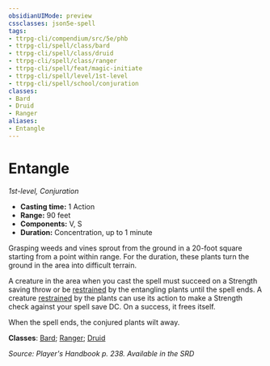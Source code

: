 ```yaml
---
obsidianUIMode: preview
cssclasses: json5e-spell
tags:
- ttrpg-cli/compendium/src/5e/phb
- ttrpg-cli/spell/class/bard
- ttrpg-cli/spell/class/druid
- ttrpg-cli/spell/class/ranger
- ttrpg-cli/spell/feat/magic-initiate
- ttrpg-cli/spell/level/1st-level
- ttrpg-cli/spell/school/conjuration
classes:
- Bard
- Druid
- Ranger
aliases:
- Entangle
---
```

# Entangle
*1st-level, Conjuration*  


- **Casting time:** 1 Action
- **Range:** 90 feet
- **Components:** V, S
- **Duration:** Concentration, up to 1 minute

Grasping weeds and vines sprout from the ground in a 20-foot square starting from a point within range. For the duration, these plants turn the ground in the area into difficult terrain.

A creature in the area when you cast the spell must succeed on a Strength saving throw or be [restrained](/3-Mechanics/CLI/Rules/conditions.md#Restrained) by the entangling plants until the spell ends. A creature [restrained](/3-Mechanics/CLI/Rules/conditions.md#Restrained) by the plants can use its action to make a Strength check against your spell save DC. On a success, it frees itself.

When the spell ends, the conjured plants wilt away.

**Classes**: [Bard](/3-Mechanics/CLI/Compendium/lists/list-spells-classes-bard.md); [Ranger](/3-Mechanics/CLI/Compendium/lists/list-spells-classes-ranger.md); [Druid](/3-Mechanics/CLI/Compendium/lists/list-spells-classes-druid.md)

*Source: Player's Handbook p. 238. Available in the <span title='Systems Reference Document (5.1)'>SRD</span>*